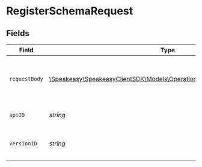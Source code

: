 # RegisterSchemaRequest


## Fields

| Field                                                                                                                             | Type                                                                                                                              | Required                                                                                                                          | Description                                                                                                                       |
| --------------------------------------------------------------------------------------------------------------------------------- | --------------------------------------------------------------------------------------------------------------------------------- | --------------------------------------------------------------------------------------------------------------------------------- | --------------------------------------------------------------------------------------------------------------------------------- |
| `requestBody`                                                                                                                     | [\Speakeasy\SpeakeasyClientSDK\Models\Operations\RegisterSchemaRequestBody](../../Models/Operations/RegisterSchemaRequestBody.md) | :heavy_check_mark:                                                                                                                | The schema file to upload provided as a multipart/form-data file segment.                                                         |
| `apiID`                                                                                                                           | *string*                                                                                                                          | :heavy_check_mark:                                                                                                                | The ID of the Api to get the schema for.                                                                                          |
| `versionID`                                                                                                                       | *string*                                                                                                                          | :heavy_check_mark:                                                                                                                | The version ID of the Api to delete metadata for.                                                                                 |